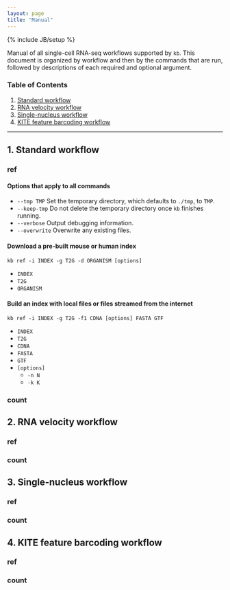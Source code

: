 ```yaml
---
layout: page
title: "Manual"
---
```


{% include JB/setup %}

Manual of all single-cell RNA-seq workflows supported by `kb`. This document is organized by workflow and then by the commands that are run, followed by descriptions of each required and optional argument.

### Table of Contents

1. [Standard workflow](#standard)
2. [RNA velocity workflow](#velocity)
3. [Single-nucleus workflow](#nucleus)
4. [KITE feature barcoding workflow](#kite)

-------------------------------------------

## 1. Standard workflow<a name='standard'></a>
### ref
#### Options that apply to all commands
* `--tmp TMP` Set the temporary directory, which defaults to `./tmp`, to `TMP`.
* `--keep-tmp` Do not delete the temporary directory once `kb` finishes running.
* `--verbose` Output debugging information.
* `--overwrite` Overwrite any existing files.

#### Download a pre-built mouse or human index
```
kb ref -i INDEX -g T2G -d ORGANISM [options]
```
* `INDEX`
* `T2G`
* `ORGANISM`

#### Build an index with local files or files streamed from the internet
```
kb ref -i INDEX -g T2G -f1 CDNA [options] FASTA GTF
```
* `INDEX`
* `T2G`
* `CDNA`
* `FASTA`
* `GTF`
* `[options]`
  * `-n N`
  * `-k K`

### count

## 2. RNA velocity workflow<a name='velocity'></a>
### ref

### count

## 3. Single-nucleus workflow<a name='nucleus'></a>
### ref

### count

## 4. KITE feature barcoding workflow<a name='kite'></a>
### ref

### count

